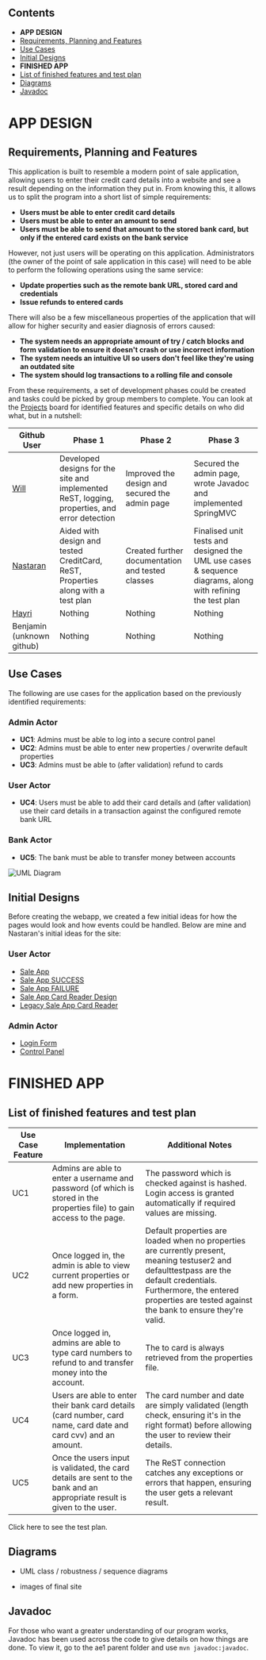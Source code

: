 ## Contents
- **APP DESIGN**
- [Requirements, Planning and Features](#requirements)
- [Use Cases](#usecases)
- [Initial Designs](#designs)
- **FINISHED APP**
- [List of finished features and test plan](#features)
- [Diagrams](#diagrams)
- [Javadoc](#javadoc)

# APP DESIGN

## <a name="requirements"></a> Requirements, Planning and Features
This application is built to resemble a modern point of sale application, allowing users to enter their credit card details into a website and see a result depending on the information they put in. From knowing this, it allows us to split the program into a short list of simple requirements: 

- **Users must be able to enter credit card details**
- **Users must be able to enter an amount to send**
- **Users must be able to send that amount to the stored bank card, but only if the entered card exists on the bank service**

However, not just users will be operating on this application. Administrators (the owner of the point of sale application in this case) will need to be able to perform the following operations using the same service:

- **Update properties such as the remote bank URL, stored card and credentials**
- **Issue refunds to entered cards**

There will also be a few miscellaneous properties of the application that will allow for higher security and easier diagnosis of errors caused:

- **The system needs an appropriate amount of try / catch blocks and form validation to ensure it doesn't crash or use incorrect information**
- **The system needs an intuitive UI so users don't feel like they're using an outdated site**
- **The system should log transactions to a rolling file and console**

From these requirements, a set of development phases could be created and tasks could be picked by group members to complete. You can look at the [Projects](https://github.com/WT000/COM528AE1/projects) board for identified features and specific details on who did what, but in a nutshell:

| Github User | Phase 1                                                                                       | Phase 2                                          | Phase 3                                                                                |
|-------------|-----------------------------------------------------------------------------------------------|--------------------------------------------------|----------------------------------------------------------------------------------------|
| [Will](https://github.com/WT000)        | Developed designs for the site and implemented ReST, logging, properties, and error detection | Improved the design and secured the admin page   | Secured the admin page, wrote Javadoc and implemented SpringMVC                        |
| [Nastaran](https://github.com/nastaransharifisadr)    | Aided with design and tested CreditCard, ReST, Properties along with a test plan              | Created further documentation and tested classes | Finalised unit tests and designed the UML use cases & sequence diagrams, along with refining the test plan |
| [Hayri](https://github.com/hairicko21)       | Nothing                                                                                       | Nothing                                          | Nothing                                                                                |
| Benjamin (unknown github)    | Nothing                                                                                       | Nothing                                          | Nothing                                                                                |
  
## <a name="usecases"></a> Use Cases
The following are use cases for the application based on the previously identified requirements:

### Admin Actor
- **UC1**: Admins must be able to log into a secure control panel
- **UC2**: Admins must be able to enter new properties / overwrite default properties
- **UC3**: Admins must be able to (after validation) refund to cards

### User Actor
- **UC4**: Users must be able to add their card details and (after validation) use their card details in a transaction against the configured remote bank URL

### Bank Actor
- **UC5**: The bank must be able to transfer money between accounts

![UML Diagram](https://github.com/WT000/GROUPA5AE1/blob/main/ae1/documentation/UML/use-case-v2.drawio.png "UML Diagram")

## <a name="designs"></a> Initial Designs
Before creating the webapp, we created a few initial ideas for how the pages would look and how events could be handled. Below are mine and Nastaran's initial ideas for the site:

### User Actor
- [Sale App](https://github.com/WT000/GROUPA5AE1/blob/main/ae1/documentation/legacy/images/Website%20Ideas/saleapp.PNG)
- [Sale App SUCCESS](https://github.com/WT000/GROUPA5AE1/blob/main/ae1/documentation/legacy/images/Website%20Ideas/saleappsucc.PNG)
- [Sale App FAILURE](https://github.com/WT000/GROUPA5AE1/blob/main/ae1/documentation/legacy/images/Website%20Ideas/saleappfail.PNG)
- [Sale App Card Reader Design](https://github.com/WT000/GROUPA5AE1/blob/main/ae1/documentation/legacy/images/Website%20Ideas/designB.PNG)
- [Legacy Sale App Card Reader](https://github.com/WT000/GROUPA5AE1/blob/main/ae1/documentation/legacy/images/Website%20Ideas/designA.PNG)

### Admin Actor
- [Login Form](https://github.com/WT000/GROUPA5AE1/blob/main/ae1/documentation/legacy/images/Website%20Ideas/adminlogin.PNG)
- [Control Panel](https://github.com/WT000/GROUPA5AE1/blob/main/ae1/documentation/legacy/images/Website%20Ideas/controlpanel.PNG)

# FINISHED APP

## <a name="features"></a> List of finished features and test plan

| Use Case Feature | Implementation                                                                                                           | Additional Notes                                                                                                                                                                                                                    |
|------------------|--------------------------------------------------------------------------------------------------------------------------|-------------------------------------------------------------------------------------------------------------------------------------------------------------------------------------------------------------------------------------|
| UC1              | Admins are able to enter a username and password (of which is stored in the properties file) to gain access to the page. | The password which is checked against is hashed. Login access is granted automatically if required values are missing.                                                                                                              |
| UC2              | Once logged in, the admin is able to view current properties or add new properties in a form.                            | Default properties are loaded when no properties are currently present, meaning testuser2 and defaulttestpass are the default credentials. Furthermore, the entered properties are tested against the bank to ensure they're valid. |
| UC3              | Once logged in, admins are able to type card numbers to refund to and transfer money into the account.                   | The to card is always retrieved from the properties file.                                                                                                                                                                           |
| UC4              | Users are able to enter their bank card details (card number, card name, card date and card cvv) and an amount.                        | The card number and date are simply validated (length check, ensuring it's in the right format) before allowing the user to review their details.                                                                                                                                                                  |
| UC5              | Once the users input is validated, the card details are sent to the bank and an appropriate result is given to the user.        | The ReST connection catches any exceptions or errors that happen, ensuring the user gets a relevant result.                                                                                                                         |

Click here to see the test plan.
## <a name="diagrams"></a> Diagrams
- UML class / robustness / sequence diagrams

- images of final site

## <a name="javadoc"></a> Javadoc
For those who want a greater understanding of our program works, Javadoc has been used across the code to give details on how things are done. To view it, go to the ae1 parent folder and use ``` mvn javadoc:javadoc ```.
